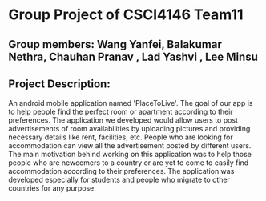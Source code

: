 # Group Project of CSCI4146 Team11

## Group members: Wang Yanfei, Balakumar Nethra, Chauhan Pranav , Lad Yashvi , Lee Minsu

## Project Description:
An android mobile application named 'PlaceToLive'. 
The goal of our app is to help people find the perfect room or apartment according to their preferences. The application we developed would allow users to post advertisements of room availabilities by uploading pictures and providing necessary details like rent, facilities, etc. People who are looking for accommodation can view all the advertisement posted by different users. The main motivation behind working on this application was to help those people who are newcomers to a country or are yet to come to easily find accommodation according to their preferences. The application was developed especially for students and people who migrate to other countries for any purpose.

